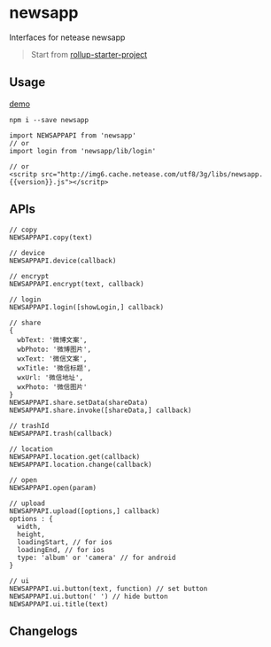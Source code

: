 # newsapp

Interfaces for netease newsapp
> Start from [rollup-starter-project](https://github.com/rollup/rollup-starter-project)

## Usage
[demo](http://f2e.developer.163.com/ybduan/newsappapi/demo.html)

```
npm i --save newsapp

import NEWSAPPAPI from 'newsapp'
// or
import login from 'newsapp/lib/login'

// or
<scritp src="http://img6.cache.netease.com/utf8/3g/libs/newsapp.{{version}}.js"></scritp>
```
## APIs

```
// copy
NEWSAPPAPI.copy(text)

// device
NEWSAPPAPI.device(callback)

// encrypt
NEWSAPPAPI.encrypt(text, callback)

// login
NEWSAPPAPI.login([showLogin,] callback)

// share
{
  wbText: '微博文案',
  wbPhoto: '微博图片',
  wxText: '微信文案',
  wxTitle: '微信标题',
  wxUrl: '微信地址',
  wxPhoto: '微信图片'
}
NEWSAPPAPI.share.setData(shareData)
NEWSAPPAPI.share.invoke([shareData,] callback)

// trashId
NEWSAPPAPI.trash(callback)

// location
NEWSAPPAPI.location.get(callback)
NEWSAPPAPI.location.change(callback)

// open
NEWSAPPAPI.open(param)

// upload
NEWSAPPAPI.upload([options,] callback)
options : {
  width,
  height,
  loadingStart, // for ios
  loadingEnd, // for ios
  type: 'album' or 'camera' // for android
}

// ui
NEWSAPPAPI.ui.button(text, function) // set button
NEWSAPPAPI.ui.button(' ') // hide button
NEWSAPPAPI.ui.title(text)

```

## Changelogs

